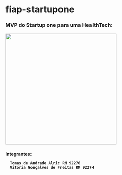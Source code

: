 # fiap-startupone

<div> 
  
   <h3> MVP do Startup one para uma HealthTech: </h3>
  
  
  <img height="350px"  align="center" src="https://i.imgur.com/0vJ5wnr.png">
  
  <h4>Integrantes:
  
      Tomas de Andrade Alric RM 92276
      Vitória Gonçalves de Freitas RM 92274
      
  </h4>
  
  
</div>

